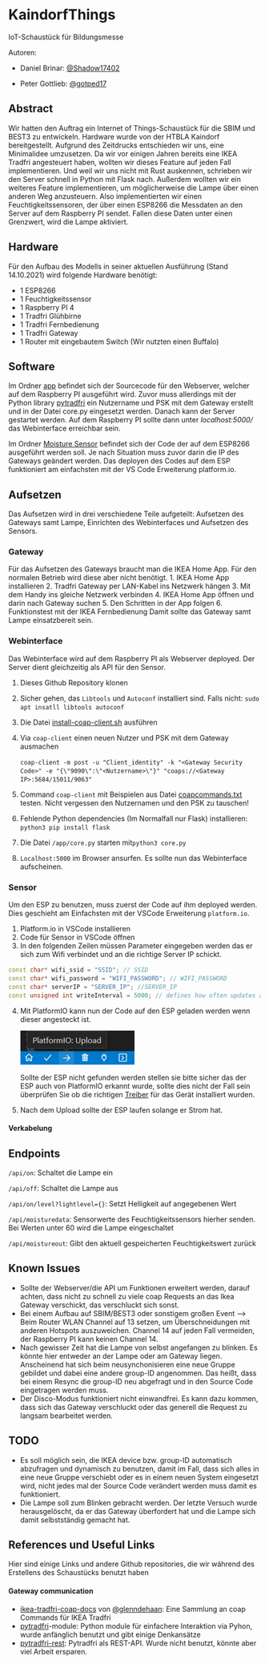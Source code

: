 # KaindorfThings
IoT-Schaustück für Bildungsmesse

Autoren:
+ Daniel Brinar: [@Shadow17402](https://github.com/Shadow17402)
- Peter Gottlieb: [@gotped17](https://github.com/gotped17)


## Abstract

Wir hatten den Auftrag ein Internet of Things-Schaustück für die SBIM und BEST3 zu entwickeln. Hardware wurde von der HTBLA Kaindorf bereitgestellt. Aufgrund des Zeitdrucks entschieden wir uns, eine Minimalidee umzusetzen. Da wir vor einigen Jahren bereits eine IKEA Tradfri angesteuert haben, wollten wir dieses Feature auf jeden Fall implementieren. Und weil wir uns nicht mit Rust auskennen, schrieben wir den Server schnell in Python mit Flask nach. Außerdem wollten wir ein weiteres Feature implementieren, um möglicherweise die Lampe über einen anderen Weg anzusteuern. Also implementierten wir einen Feuchtigkeitssensoren, der über einen ESP8266 die Messdaten an den Server auf dem Raspberry PI sendet. Fallen diese Daten unter einen Grenzwert, wird die Lampe aktiviert.

## Hardware

Für den Aufbau des Modells in seiner aktuellen Ausführung (Stand 14.10.2021) wird folgende Hardware benötigt:
+ 1 ESP8266
+ 1 Feuchtigkeitssensor
+ 1 Raspberry PI 4
+ 1 Tradfri Glühbirne
+ 1 Tradfri Fernbedienung
+ 1 Tradfri Gateway
+ 1 Router mit eingebautem Switch (Wir nutzten einen Buffalo)

## Software

Im Ordner [app](https://github.com/BriGot17/KaindorfThings/tree/master/app) befindet sich der Sourcecode für den Webserver, welcher auf dem Raspberry PI ausgeführt wird. Zuvor muss allerdings mit der Python library [pytradfri](https://github.com/home-assistant-libs/pytradfri) ein Nutzername und PSK mit dem Gateway erstellt und in der Datei core.py eingesetzt werden. Danach kann der Server gestartet werden. Auf dem Raspberry PI sollte dann unter *localhost:5000/* das Webinterface erreichbar sein.

Im Ordner [Moisture Sensor](https://github.com/BriGot17/KaindorfThings/tree/master/Moisture_Sensor) befindet sich der Code der auf dem ESP8266 ausgeführt werden soll. Je nach Situation muss zuvor darin die IP des Gateways geändert werden. Das deployen des Codes auf dem ESP funktioniert am einfachsten mit der VS Code Erweiterung platform.io.

## Aufsetzen

Das Aufsetzen wird in drei verschiedene Teile aufgeteilt: Aufsetzen des Gateways samt Lampe, Einrichten des Webinterfaces und Aufsetzen des Sensors.

### Gateway

Für das Aufsetzen des Gateways braucht man die IKEA Home App. Für den normalen Betrieb wird diese aber nicht benötigt.
    1. IKEA Home App installieren
    2. Tradfri Gateway per LAN-Kabel ins Netzwerk hängen
    3. Mit dem Handy ins gleiche Netzwerk verbinden
    4. IKEA Home App öffnen und darin nach Gateway suchen
    5. Den Schritten in der App folgen
    6. Funktionstest mit der IKEA Fernbedienung
  Damit sollte das Gateway samt Lampe einsatzbereit sein.

### Webinterface

Das Webinterface wird auf dem Raspberry PI als Webserver deployed. Der Server dient gleichzeitig als API für den Sensor.

  1. Dieses Github Repository klonen

  2. Sicher gehen, das `Libtools` und `Autoconf` installiert sind. Falls nicht: `sudo apt insatll libtools autoconf`

  3. Die Datei [install-coap-client.sh](https://github.com/BriGot17/KaindorfThings/blob/master/install-coap-client.sh) ausführen

  4. Via `coap-client` einen neuen Nutzer und PSK mit dem Gateway ausmachen

     `coap-client -m post -u "Client_identity" -k "<Gateway Security Code>" -e "{\"9090\":\"<Nutzername>\"}" "coaps://<Gateway IP>:5684/15011/9063"`

  5. Command `coap-client` mit Beispielen aus Datei [coapcommands.txt](https://github.com/BriGot17/KaindorfThings/blob/master/coapcommands.txt) testen. Nicht vergessen den Nutzernamen und den PSK zu tauschen!

  6. Fehlende Python dependencies (Im Normalfall nur Flask) installieren: `python3 pip install flask`

  7. Die Datei `/app/core.py` starten mit`python3 core.py`

  8. `Localhost:5000` im Browser ansurfen. Es sollte nun das Webinterface aufscheinen.



### Sensor

Um den ESP zu benutzen, muss zuerst der Code auf ihm deployed werden. Dies geschieht am Einfachsten mit der VSCode Erweiterung `platform.io`.
  1. Platform.io in VSCode installieren
  2. Code für Sensor in VSCode öffnen
  3. In den folgenden Zeilen müssen Parameter eingegeben werden das er sich zum Wifi verbindet und an die richtige Server IP schickt.
```cpp
const char* wifi_ssid = "SSID"; // SSID
const char* wifi_password = "WIFI_PASSWORD"; // WIFI_PASSWORD 
const char* serverIP = "SERVER_IP"; //SERVER_IP    
const unsigned int writeInterval = 5000; // defines how often updates are sent to the server. 1000 = 1 second 
```
  4. Mit PlatformIO kann nun der Code auf den ESP geladen werden wenn dieser angesteckt ist.
  
     ![alt text](https://github.com/BriGot17/KaindorfThings/blob/master/Readme_Pics/PIO_Upload.png?raw=true)
  
     Sollte der ESP nicht gefunden werden stellen sie bitte sicher das der ESP auch von PlatformIO erkannt wurde, sollte dies nicht der Fall sein überprüfen Sie ob die richtigen          [Treiber](https://www.silabs.com/developers/usb-to-uart-bridge-vcp-drivers) für das Gerät installiert wurden.
  5. Nach dem Upload sollte der ESP laufen solange er Strom hat.

#### Verkabelung

## Endpoints

`/api/on`: Schaltet die Lampe ein

`/api/off`: Schaltet die Lampe aus

`/api/on/level?lightlevel={}`: Setzt Helligkeit auf angegebenen Wert

`/api/moisturedata`: Sensorwerte des Feuchtigkeitssensors hierher senden. Bei Werten unter 60 wird die Lampe eingeschaltet

`/api/moistureout`: Gibt den aktuell gespeicherten Feuchtigkeitswert zurück



## Known Issues

+ Sollte der Webserver/die API um Funktionen erweitert werden, darauf achten, dass nicht zu schnell zu viele coap Requests an das Ikea Gateway verschickt, das verschluckt sich sonst.
+ Bei einem Aufbau auf SBIM/BEST3 oder sonstigem großen Event --> Beim Router WLAN Channel auf 13 setzen, um Überschneidungen mit anderen Hotspots auszuweichen. Channel 14 auf 
  jeden Fall vermeiden, der Raspberry PI kann keinen Channel 14.
+ Nach gewisser Zeit hat die Lampe von selbst angefangen zu blinken. Es könnte hier entweder an der Lampe oder am Gateway liegen. Anscheinend hat sich beim neusynchonisieren eine neue Gruppe gebildet und dabei eine andere group-ID angenommen. Das heißt, dass bei einem Resync die group-ID neu abgefragt und in den Source Code eingetragen werden muss.
+ Der Disco-Modus funktioniert nicht einwandfrei. Es kann dazu kommen, dass sich das Gateway verschluckt oder das generell die Request zu langsam bearbeitet werden.

## TODO

+ Es soll möglich sein, die IKEA device bzw. group-ID automatisch abzufragen und dynamisch zu benutzen, damit im Fall, dass sich alles in eine neue Gruppe verschiebt oder es in einem neuen System eingesetzt wird, nicht jedes mal der Source Code verändert werden muss damit es funktioniert.
+ Die Lampe soll zum Blinken gebracht werden. Der letzte Versuch wurde herausgelöscht, da er das Gateway überfordert hat und die Lampe sich damit selbstständig gemacht hat.

## References und Useful Links

Hier sind einige Links und andere Github repositories, die wir während des Erstellens des Schaustücks benutzt haben

#### Gateway communication

+ [ikea-tradfri-coap-docs](https://github.com/glenndehaan/ikea-tradfri-coap-docs) von [@glenndehaan](https://github.com/glenndehaan/): Eine Sammlung an coap Commands für IKEA Tradfri
+ [pytradfri](https://github.com/home-assistant-libs/pytradfri)-module: Python module für einfachere Interaktion via Pyhon, wurde anfänglich benutzt und gibt einige Denkansätze
+ [pytradfri-rest](https://github.com/fjaderboll/pytradfri-rest): Pytradfri als REST-API. Wurde nicht benutzt, könnte aber viel Arbeit ersparen.
